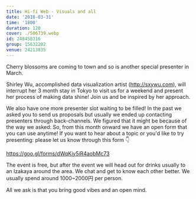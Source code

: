 ```yaml
---
title: Hi-fi Web - Visuals and all
date: '2018-03-31'
time: '1800'
duration: 120
cover: ./506739.webp
id: 248458316
group: 15632202
venue: 24213835
---
```


Cherry blossoms are coming to town and so is another special presenter in March.

Shirley Wu, accomplished data visualization artist (http://sxywu.com), will interrupt her 3 month stay in Tokyo to visit us for a weekend and present her process of making data shine! Join us and be inspired by her approach.

We also have one more presenter slot waiting to be filled! In the past we asked you to send us proposals but usually we ended up contacting presenters through back-channels. We figured that it might be because of the way we asked: So, from this month onward we have an open form that you can use anytime! If you want to hear about a topic or you'd like to try presenting: please let us know through this form 👇

https://goo.gl/forms/dWqKiy5iR4aobMc73

The event is free, but after the event we will head out for drinks usually to an Izakaya around the area. We chat and get to know each other better. We usually spend around 1000~2000円 per person.

All we ask is that you bring good vibes and an open mind.
